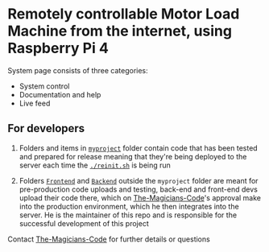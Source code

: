 # Remotely controllable Motor Load Machine from the internet, using Raspberry Pi 4
System page consists of three categories:
- System control
- Documentation and help
- Live feed

## For developers
1. Folders and items in [`myproject`](/myproject/) folder contain code that has been tested and prepared for release
  meaning that they're being deployed to the server each time the [`./reinit.sh`](/myproject/reinit.sh) is being run
  
2. Folders [`Frontend`](Frontend/) and [`Backend`](Backend/) outside the `myproject` folder are meant for pre-production code 
  uploads and testing, back-end and front-end devs upload their code there, which on [The-Magicians-Code](https://github.com/The-Magicians-Code)'s
  approval make into the production environment, which he then integrates into the server. He is the maintainer of this repo
  and is responsible for the successful development of this project

Contact [The-Magicians-Code](https://github.com/The-Magicians-Code) for further details or questions
